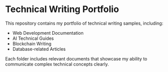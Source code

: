 # Technical Writing Portfolio
This repository contains my portfolio of technical writing samples, including:
- Web Development Documentation
- AI Technical Guides
- Blockchain Writing
- Database-related Articles

Each folder includes relevant documents that showcase my ability to communicate complex technical concepts clearly.
